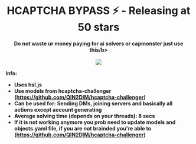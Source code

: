 <h1 align="center">HCAPTCHA BYPASS ⚡ - Releasing at 50 stars</h1>

<p align='center'>
    <b>Do not waste ur money paying for ai solvers or capmonster just use this/b><br>
    <br>
    <img src='[https://cdn.discordapp.com/attachments/954374798975324201/955160826564714586/Capture5555.PNG'>
</p>


Info:
- Uses hsl.js
- Use models from hcaptcha-challenger (https://github.com/QIN2DIM/hcaptcha-challenger)
- Can be used for: Sending DMs, joining servers and basically all actions except account generating
- Average solving time (depends on your threads): 8 secs
- If it is not working anymore you prob need to update models and objects.yaml file, if you are not brainded you're able to (https://github.com/QIN2DIM/hcaptcha-challenger)

